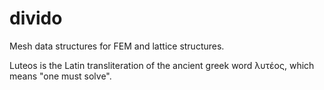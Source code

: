 # divido
Mesh data structures for FEM and lattice structures.

Luteos is the Latin transliteration of the ancient greek word λυτέος, which means "one must solve".
